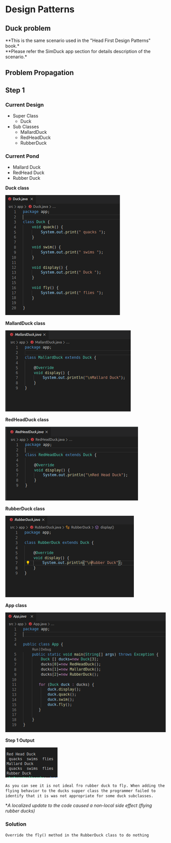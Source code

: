 # **Design Patterns**

## Duck problem

**This is the same scenario used in the "Head First Design Patterns" book.\*  
**Please refer the SimDuck app section for details description of the scenario.\*

## Problem Propagation

## **Step 1**

### Current Design

- Super Class
  - Duck
- Sub Classes
  - MallardDuck
  - RedHeadDuck
  - RubberDuck

### Current Pond

- Mallard Duck
- RedHead Duck
- Rubber Duck

**Duck class**

![MallardDuckstep1](/src/assets/step1/Step1classDuck.png#thumbnail)

**MallardDuck class**

![MallardDuckstep1](/src/assets/step1/step1classMallard.png#thumbnail)

**RedHeadDuck class**

![MallardDuckstep1](/src/assets/step1/step1classRedhead.png#thumbnail)

**RubberDuck class**

![MallardDuckstep1](/src/assets/step1/step1classRubber.png#thumbnail)

**App class**

![MallardDuckstep1](/src/assets/step1/step1classApp.png#thumbnail)

**Step 1 Output**

![MallardDuckstep1](/src/assets/step1/step1output.png#thumbnail)

```
As you can see it is not ideal fro rubber duck to fly. When adding the flying behavior to the ducks supper class the programmer failed to identify that it is was not appropriate for some duck subclasses.
```

\*_A localized update to the code caused a non-local side effect (flying rubber ducks)_

### **Solution**

```
Override the fly() method in the RubberDuck class to do nothing
```
